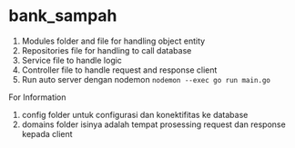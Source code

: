# bank_sampah
1. Modules folder and file for handling object entity
2. Repositories file for handling to call database
3. Service file to handle logic
4. Controller file to handle request and response client
5. Run auto server dengan nodemon `nodemon --exec go run main.go`

For Information
1. config folder untuk configurasi dan konektifitas ke database
2. domains folder isinya adalah tempat prosessing request dan response kepada client

